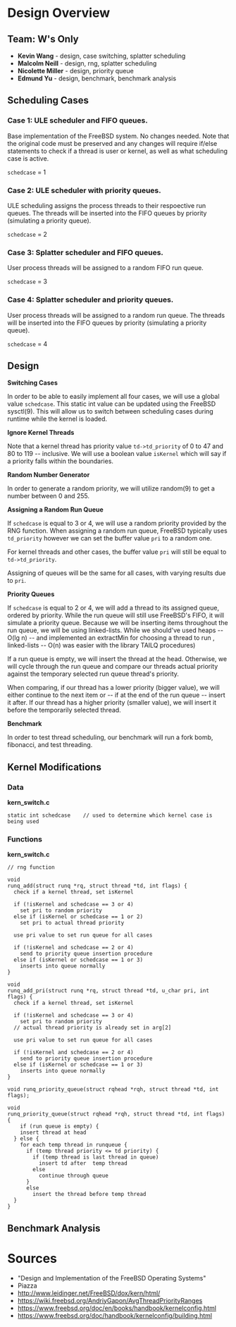 # Design Overview 

## Team: W's Only

* **Kevin Wang** - design, case switching, splatter scheduling
* **Malcolm Neill** - design, rng, splatter scheduling
* **Nicolette Miller** - design, priority queue
* **Edmund Yu** - design, benchmark, benchmark analysis

## Scheduling Cases

### Case 1: ULE scheduler and FIFO queues.

Base implementation of the FreeBSD system. No changes needed. Note that the original code must be preserved and 
any changes will require if/else statements to check if a thread is user or kernel, as well as what scheduling case is active.

```schedcase``` = 1

### Case 2: ULE scheduler with priority queues.

ULE scheduling assigns the process threads to their respoective run queues. 
The threads will be inserted into the FIFO queues by priority (simulating a priority queue). 

```schedcase``` = 2

### Case 3: Splatter scheduler and FIFO queues.

User process threads will be assigned to a random FIFO run queue.

```schedcase``` = 3

### Case 4: Splatter scheduler and priority queues.

User process threads will be assigned to a random run queue.
The threads will be inserted into the FIFO queues by priority (simulating a priority queue).

```schedcase``` = 4

## Design

**Switching Cases**

In order to be able to easily implement all four cases, we will use a global value ```schedcase```. 
This static int value can be updated using the FreeBSD sysctl(9). 
This will allow us to switch between scheduling cases during runtime while the kernel is loaded.

**Ignore Kernel Threads**

Note that a kernel thread has priority value ```td->td_priority``` of 0 to 47 and 80 to 119 -- inclusive. 
We will use a boolean value ```isKernel``` which will say if a priority falls within the boundaries.

**Random Number Generator**

In order to generate a random priority, we will utilize random(9) to get a number between 0 and 255.


**Assigning a Random Run Queue**

If ```schedcase``` is equal to 3 or 4, we will use a random priority provided by the RNG function.
When assigning a random run queue, FreeBSD typically uses ```td_priority``` however we can set the buffer value ```pri```
to a random one.

For kernel threads and other cases, the buffer value ```pri``` will still be equal to ```td->td_priority```.

Assigning of queues will be the same for all cases, with varying results due to ```pri```.

**Priority Queues**

If ```schedcase``` is equal to 2 or 4, we will add a thread to its assigned queue, ordered by priority. 
While the run queue will still use FreeBSD's FIFO, it will simulate a priority queue. 
Because we will be inserting items throughout the run queue, we will be using linked-lists.
While we should've used heaps -- O(lg n) -- and implemented an extractMin for choosing a thread to run , 
linked-lists -- O(n) was easier with the library TAILQ procedures)

If a run queue is empty, we will insert the thread at the head. Otherwise, 
we will cycle through the run queue and compare our threads actual priority against 
the temporary selected run queue thread's priority.

When comparing, if our thread has a lower priority (bigger value), we will either continue to the next item
or -- if at the end of the run queue -- insert it after. If our thread has a higher priority (smaller value), 
we will insert it before the temporarily selected thread.

**Benchmark**

In order to test thread scheduling, our benchmark will run a fork bomb, fibonacci, and test threading.

## Kernel Modifications

### Data 

**kern_switch.c**
```
static int schedcase	// used to determine which kernel case is being used
```

### Functions

**kern_switch.c**

```
// rng function
```

```
void
runq_add(struct runq *rq, struct thread *td, int flags) {
  check if a kernel thread, set isKernel

  if (!isKernel and schedcase == 3 or 4)
    set pri to random priority
  else if (isKernel or schedcase == 1 or 2)
    set pri to actual thread priority

  use pri value to set run queue for all cases

  if (!isKernel and schedcase == 2 or 4)
    send to priority queue insertion procedure
  else if (isKernel or schedcase == 1 or 3)
    inserts into queue normally
}
```

```
void
runq_add_pri(struct runq *rq, struct thread *td, u_char pri, int flags) {
  check if a kernel thread, set isKernel

  if (!isKernel and schedcase == 3 or 4)
    set pri to random priority
  // actual thread priority is already set in arg[2]

  use pri value to set run queue for all cases

  if (!isKernel and schedcase == 2 or 4)
    send to priority queue insertion procedure
  else if (isKernel or schedcase == 1 or 3)
    inserts into queue normally
}
```

```
void runq_priority_queue(struct rqhead *rqh, struct thread *td, int flags);

void
runq_priority_queue(struct rqhead *rqh, struct thread *td, int flags)
{
	if (run queue is empty) {
    insert thread at head
  } else {
    for each temp thread in runqueue {
      if (temp thread priority <= td priority) {
        if (temp thread is last thread in queue)
          insert td after  temp thread
        else
          continue through queue
      }
      else 
        insert the thread before temp thread
  }
}      
```

## Benchmark Analysis















# Sources
* "Design and Implementation of the FreeBSD Operating Systems"
* Piazza
* http://www.leidinger.net/FreeBSD/dox/kern/html/
* https://wiki.freebsd.org/AndriyGapon/AvgThreadPriorityRanges
* https://www.freebsd.org/doc/en/books/handbook/kernelconfig.html
* https://www.freebsd.org/doc/handbook/kernelconfig/building.html


